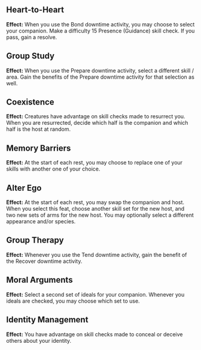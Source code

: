 ## Heart-to-Heart
**Effect:** When you use the Bond downtime activity, you may choose to select your companion. Make a difficulty 15 Presence (Guidance) skill check. If you pass, gain a resolve.

## Group Study
**Effect:** When you use the Prepare downtime activity, select a different skill / area. Gain the benefits of the Prepare downtime activity for that selection as well.

## Coexistence
**Effect:** Creatures have advantage on skill checks made to resurrect you. When you are resurrected, decide which half is the companion and which half is the host at random.

## Memory Barriers
**Effect:** At the start of each rest, you may choose to replace one of your skills with another one of your choice.

## Alter Ego
**Effect:** At the start of each rest, you may swap the companion and host. When you select this feat, choose another skill set for the new host, and two new sets of arms for the new host. You may optionally select a different appearance and/or species.

## Group Therapy
**Effect:** Whenever you use the Tend downtime activity, gain the benefit of the Recover downtime activity.

## Moral Arguments
**Effect:** Select a second set of ideals for your companion. Whenever you ideals are checked, you may choose which set to use.

## Identity Management
**Effect:** You have advantage on skill checks made to conceal or deceive others about your identity.

